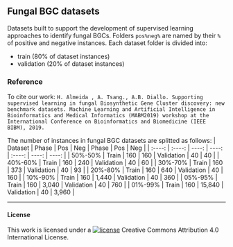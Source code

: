 ## Fungal BGC datasets
Datasets built to support the development of supervised learning approaches to identify fungal BGCs.
Folders `pos%neg%` are named by their `%` of positive and negative instances.
Each dataset folder is divided into:
  - train (80% of dataset instances)
  - validation (20% of dataset instances)

### Reference
To cite our work:
```H. Almeida , A. Tsang., A.B. Diallo. Supporting supervised learning in fungal Biosynthetic Gene Cluster discovery: new benchmark datasets. Machine Learning and Artificial Intelligence in Bioinformatics and Medical Informatics (MABM2019) workshop at the International Conference on Bioinformatics and Biomedicine (IEEE BIBM), 2019.```

The number of instances in fungal BGC datasets are splitted as follows:
| Dataset | Phase | Pos | Neg | Phase | Pos | Neg |
| :----: | :----: | ----: | ----: | :----: | ----: | ----: |
| 50\%-50\%  | Train | 160 | 160 | Validation | 40 | 40 |
| 40\%-60\%  | Train | 160 | 240 | Validation | 40 | 60 |
| 30\%-70\%  | Train | 160 | 373 | Validation | 40 | 93 |
| 20\%-80\%  | Train | 160 | 640 | Validation | 40 | 160 |
| 10\%-90\%  | Train | 160 | 1,440 | Validation | 40 | 360 |
| 05\%-95\%  | Train | 160 | 3,040 | Validation | 40 | 760 |
| 01\%-99\%  | Train | 160 | 15,840 | Validation | 40 | 3,960 |

-----
#### License
This work is licensed under a [![license](https://i.creativecommons.org/l/by/4.0/80x15.png)](http://creativecommons.org/licenses/by/4.0/) Creative Commons Attribution 4.0 International License.
